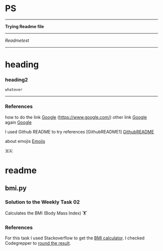 # PS
___
__Trying Readme file__

___
_Readmetest_

___
# heading  
### heading2
    whatever


___
### References
how to do the link [Google] (https://www.google.com/)
other link [Google][1]
again [Google][google]

I used Github README to try references [GithubREADME1] [GithubREADME] 

about emojis [Emojis][2] 


:bosnia_herzegovina:

[1]: https://www.google.com/
[google]: https://www.google.com/
[GithubREADME]: https://docs.github.com/en/get-started/writing-on-github/getting-started-with-writing-and-formatting-on-github/basic-writing-and-formatting-syntax
[2]: https://github.com/ikatyang/emoji-cheat-sheet/blob/master/README.md

# readme
##  bmi.py 

###    Solution to the Weekly Task 02
Calculates the BMI (Body Mass Index) :weight_lifting:

###     References
For this task I used Stackoverflow to get the [BMI calculator][3].
I checked Codegrepper to [round the result][4].  

[3]: https://stackoverflow.com/questions/20405610/bmi-calculator-in-python/20405792
[4]: https://www.codegrepper.com/code-examples/python/how+to+round+with+format+in+python

